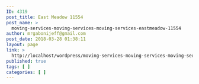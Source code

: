 ```yaml
---
ID: 4319
post_title: East Meadow 11554
post_name: >
  moving-services-moving-services-moving-services-eastmeadow-11554
author: mrgabonijeff@gmail.com
post_date: 2018-03-28 01:38:11
layout: page
link: >
  http://localhost/wordpress/moving-services-moving-services-moving-services-eastmeadow-11554/
published: true
tags: [ ]
categories: [ ]
---
```

